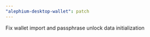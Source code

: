 ```yaml
---
"alephium-desktop-wallet": patch
---
```


Fix wallet import and passphrase unlock data initialization
